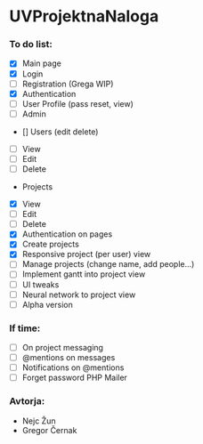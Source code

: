 # UVProjektnaNaloga
### To do list:
- [x] Main page
- [x] Login
- [ ] Registration (Grega WIP)
- [x] Authentication
- [ ] User Profile (pass reset, view)
- [ ] Admin 
 - [] Users (edit delete)
  - [ ] View
  - [ ] Edit
  - [ ] Delete
 - Projects
  - [x] View
  - [ ] Edit
  - [ ] Delete
- [x] Authentication on pages
- [x] Create projects
- [x] Responsive project (per user) view
- [ ] Manage projects (change name, add people...)
- [ ] Implement gantt into project view
- [ ] UI tweaks
- [ ] Neural network to project view
- [ ] Alpha version

### If time:
- [ ] On project messaging
- [ ] @mentions on messages
- [ ] Notifications on @mentions
- [ ] Forget password PHP Mailer

### Avtorja:
- Nejc Žun
- Gregor Černak
